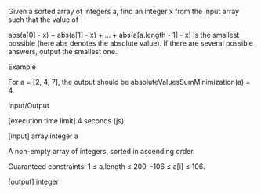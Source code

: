 Given a sorted array of integers a, find an integer x from the input array such that the value of

abs(a[0] - x) + abs(a[1] - x) + ... + abs(a[a.length - 1] - x)
is the smallest possible (here abs denotes the absolute value).
If there are several possible answers, output the smallest one.

Example

For a = [2, 4, 7], the output should be
absoluteValuesSumMinimization(a) = 4.

Input/Output

[execution time limit] 4 seconds (js)

[input] array.integer a

A non-empty array of integers, sorted in ascending order.

Guaranteed constraints:
1 ≤ a.length ≤ 200,
-106 ≤ a[i] ≤ 106.

[output] integer
